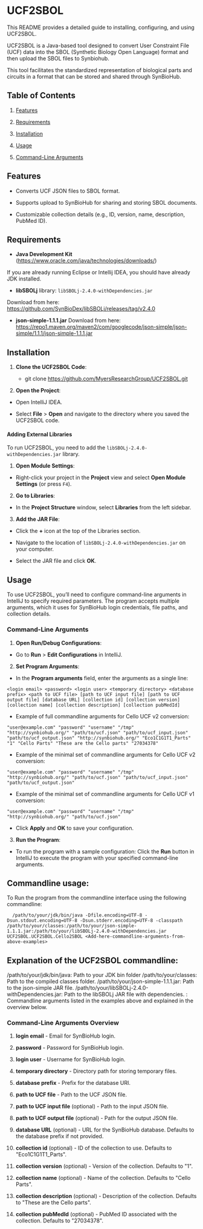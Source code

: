 # UCF2SBOL

This README provides a detailed guide to installing, configuring, and using UCF2SBOL.

UCF2SBOL is a Java-based tool designed to convert User Constraint File (UCF) data into the SBOL (Synthetic Biology Open Language) format and then upload the SBOL files to Synbiohub.

This tool facilitates the standardized representation of biological parts and circuits in a format that can be stored and shared through SynBioHub.

## Table of Contents

1. [Features](#features)

2. [Requirements](#requirements)

3. [Installation](#installation)

4. [Usage](#usage)

5. [Command-Line Arguments](#command-line-arguments)

## Features

- Converts UCF JSON files to SBOL format.

- Supports upload to SynBioHub for sharing and storing SBOL documents.

- Customizable collection details (e.g., ID, version, name, description, PubMed ID).

## Requirements

- **Java Development Kit** (https://www.oracle.com/java/technologies/downloads/)

If you are already running Eclipse or Intellij IDEA, you should have already JDK installed.

- **libSBOLj** library: `libSBOLj-2.4.0-withDependencies.jar`

Download from here: https://github.com/SynBioDex/libSBOLj/releases/tag/v2.4.0

- **json-simple-1.1.1.jar**
Download from here: https://repo1.maven.org/maven2/com/googlecode/json-simple/json-simple/1.1.1/json-simple-1.1.1.jar

## Installation

1. **Clone the UCF2SBOL Code**:
   
   - git clone https://github.com/MyersResearchGroup/UCF2SBOL.git

2. **Open the Project**:
- Open IntelliJ IDEA.

- Select **File** > **Open** and navigate to the directory where you saved the UCF2SBOL code.

#### Adding External Libraries

To run UCF2SBOL, you need to add the `libSBOLj-2.4.0-withDependencies.jar` library.

1. **Open Module Settings**:
- Right-click your project in the **Project** view and select **Open Module Settings** (or press `F4`).
2. **Go to Libraries**:
- In the **Project Structure** window, select **Libraries** from the left sidebar.
3. **Add the JAR File**:
- Click the **+** icon at the top of the Libraries section.

- Navigate to the location of `libSBOLj-2.4.0-withDependencies.jar` on your computer.

- Select the JAR file and click **OK**.

## Usage

To use UCF2SBOL, you’ll need to configure command-line arguments in IntelliJ to specify required parameters. The program accepts multiple arguments, which it uses for SynBioHub login credentials, file paths, and collection details.

### Command-Line Arguments

1. **Open Run/Debug Configurations**:
- Go to **Run** > **Edit Configurations** in IntelliJ.
2. **Set Program Arguments**:
- In the **Program arguments** field, enter the arguments as a single line:

```plaintext
<login email> <password> <login user> <temporary directory> <database prefix> <path to UCF file> [path to UCF input file] [path to UCF output file] [database URL] [collection id] [collection version] [collection name] [collection description] [collection pubMedId]
```

- Example of full commandline arguments for Cello UCF v2 conversion:

```plaintext
"user@example.com" "password" "username" "/tmp" "http://synbiohub.org/" "path/to/ucf.json" "path/to/ucf_input.json" "path/to/ucf_output.json" "http://synbiohub.org/" "Eco1C1G1T1_Parts" "1" "Cello Parts" "These are the Cello parts" "27034378"
```

- Example of the minimal set of commandline arguments for Cello UCF v2 conversion:

```plaintext
"user@example.com" "password" "username" "/tmp" "http://synbiohub.org/" "path/to/ucf.json" "path/to/ucf_input.json" "path/to/ucf_output.json"
```

- Example of the minimal set of commandline arguments for Cello UCF v1 conversion:

```plaintext
"user@example.com" "password" "username" "/tmp" "http://synbiohub.org/" "path/to/ucf.json"
```

- Click **Apply** and **OK** to save your configuration.
3. **Run the Program**:
- To run the program with a sample configuration: Click the **Run** button in IntelliJ to execute the program with your specified command-line arguments.

## Commandline usage:
To Run the program from the commandline interface using the following commandline:

```plaintext
  /path/to/your/jdk/bin/java -Dfile.encoding=UTF-8 -Dsun.stdout.encoding=UTF-8 -Dsun.stderr.encoding=UTF-8 -classpath /path/to/your/classes:/path/to/your/json-simple-1.1.1.jar:/path/to/your/libSBOLj-2.4.0-withDependencies.jar UCF2SBOL.UCF2SBOL.Cello2SBOL <Add-here-commandline-arguments-from-above-examples>
```

## Explanation of the UCF2SBOL commandline:
 /path/to/your/jdk/bin/java: Path to your JDK bin folder 
 /path/to/your/classes:    Path to the compiled classes folder.
 /path/to/your/json-simple-1.1.1.jar: Path to the json-simple JAR file.
 /path/to/your/libSBOLj-2.4.0-withDependencies.jar: Path to the libSBOLj JAR file with dependencies.
 <Add-here-commandline-arguments-from-above-examples> : Commandline arguments listed in the examples above and explained in the overview below.
  
### Command-Line Arguments Overview

1. **login email** - Email for SynBioHub login.

2. **password** - Password for SynBioHub login.

3. **login user** - Username for SynBioHub login.

4. **temporary directory** - Directory path for storing temporary files.

5. **database prefix** - Prefix for the database URI.

6. **path to UCF file** - Path to the UCF JSON file.

7. **path to UCF input file** (optional) - Path to the input JSON file.

8. **path to UCF output file** (optional) - Path for the output JSON file.

9. **database URL** (optional) - URL for the SynBioHub database. Defaults to the database prefix if not provided.

10. **collection id** (optional) - ID of the collection to use. Defaults to "Eco1C1G1T1_Parts".

11. **collection version** (optional) - Version of the collection. Defaults to "1".

12. **collection name** (optional) - Name of the collection. Defaults to "Cello Parts".

13. **collection description** (optional) - Description of the collection. Defaults to "These are the Cello parts".

14. **collection pubMedId** (optional) - PubMed ID associated with the collection. Defaults to "27034378".
